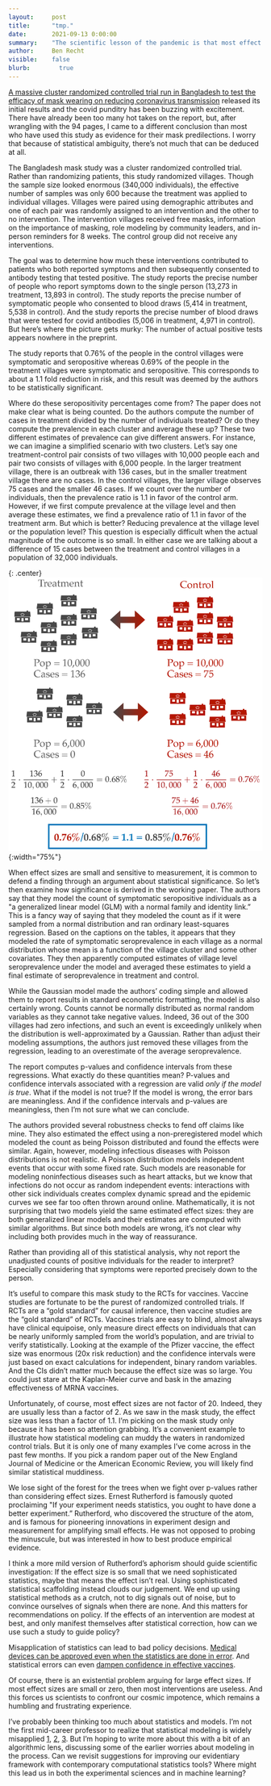 ```yaml
---
layout:     post
title:      "tmp."
date:       2021-09-13 0:00:00
summary:    "The scientific lesson of the pandemic is that most effect sizes are small or zero and thus most interventions are useless and people really don't want to confront their own cosmic impotence. -Eric Jonas"
author:     Ben Recht
visible:    false
blurb: 		  true
---
```


[A massive cluster randomized controlled trial run in Bangladesh to test the efficacy of mask wearing on reducing coronavirus transmission](https://www.poverty-action.org/sites/default/files/publications/Mask_RCT____Symptomatic_Seropositivity_083121.pdf) released its initial results and the covid punditry has been buzzing with excitement. There have already been too many hot takes on the report, but, after wrangling with the 94 pages, I came to a different conclusion than most who have used this study as evidence for their mask predilections. I worry that because of statistical ambiguity, there’s not much that can be deduced at all.

The Bangladesh mask study was a cluster randomized controlled trial. Rather than randomizing patients, this study randomized villages. Though the sample size looked enormous (340,000 individuals), the effective number of samples was only 600 because the treatment was applied to individual villages. Villages were paired using demographic attributes and one of each pair was randomly assigned to an intervention and the other to no intervention. The intervention villages received free masks, information on the importance of masking, role modeling by community leaders, and in-person reminders for 8 weeks. The control group did not receive any interventions.

The goal was to determine how much these interventions contributed to patients who both reported symptoms and then subsequently consented to antibody testing that tested positive. The study reports the precise number of people who report symptoms down to the single person (13,273 in treatment, 13,893 in control). The study reports the precise number of symptomatic people who consented to blood draws (5,414 in treatment, 5,538 in control). And the study reports the precise number of blood draws that were tested for covid antibodies (5,006  in treatment, 4,971 in control). But here’s where the picture gets murky: The number of actual positive tests appears nowhere in the preprint.

The study reports that 0.76% of the people in the control villages were symptomatic and seropositive whereas 0.69% of the people in the treatment villages were symptomatic and seropositive. This corresponds to about a 1.1 fold reduction in risk, and this result was deemed by the authors to be statistically significant.

Where do these seropositivity percentages come from? The paper does not make clear what is being counted. Do the authors compute the number of cases in treatment divided by the number of individuals treated? Or do they compute the prevalence in each cluster and average these up? These two different estimates of prevalence can give different answers. For instance, we can imagine a simplified scenario with two clusters. Let’s say one treatment-control pair consists of two villages with 10,000 people each and pair two consists of villages with 6,000 people. In the larger treatment village, there is an outbreak with 136 cases, but in the smaller treatment village there are no cases. In the control villages, the larger village observes 75 cases and the smaller 46 cases. If we count over the number of individuals, then the prevalence ratio is 1.1 in favor of the control arm. However, if we first compute prevalence at the village level and then average these estimates, we find a prevalence ratio of 1.1 in favor of the treatment arm. But which is better? Reducing prevalence at the village level or the population level? This question is especially difficult when the actual magnitude of the outcome is so small. In either case we are talking about a difference of 15 cases between the treatment and control villages in a population of 32,000 individuals.

{: .center}
![illustration of how different summary statistics can yield different effect sizes.](/assets/mask_cluster.png){:width="75%"}

When effect sizes are small and sensitive to measurement, it is common to defend a finding through an argument about statistical significance. So let’s then examine how significance is derived in the working paper. The authors say that they model the count of symptomatic seropositive individuals as a "a generalized linear model (GLM) with a normal family and identity link.” This is a fancy way of saying that they modeled the count as if it were sampled from a normal distribution and ran ordinary least-squares regression. Based on the captions on the tables, it appears that they modeled the rate of symptomatic seroprevalence in each village as a normal distribution whose mean is a function of the village cluster and some other covariates. They then apparently computed estimates of village level seroprevalence under the model and averaged these estimates to yield a final estimate of seroprevalence in treatment and control.

While the Gaussian model made the authors’ coding simple and allowed them to report results in standard econometric formatting, the model is also certainly wrong. Counts cannot be normally distributed as normal random variables as they cannot take negative values. Indeed, 36 out of the 300 villages had zero infections, and such an event is exceedingly unlikely when the distribution is well-approximated by a Gaussian. Rather than adjust their modeling assumptions, the authors just removed these villages from the regression, leading to an overestimate of the average seroprevalence.

The report computes p-values and confidence intervals from these regressions. What exactly do these quantities mean? P-values and confidence intervals associated with a regression are valid _only if the model is true_. What if the model is not true? If the model is wrong, the error bars are meaningless. And if the confidence intervals and p-values are meaningless, then I’m not sure what we can conclude.

The authors provided several robustness checks to fend off claims like mine. They also estimated the effect using a non-preregistered model which modeled the count as being Poisson distributed and found the effects were similar. Again, however, modeling infectious diseases with Poisson distributions is not realistic. A Poisson distribution models independent events that occur with some fixed rate. Such models are reasonable for modeling noninfectious diseases such as heart attacks, but we know that infections do not occur as random independent events: interactions with other sick individuals creates complex dynamic spread and the epidemic curves we see far too often thrown around online. Mathematically, it is not surprising that two models yield the same estimated effect sizes: they are both generalized linear models and their estimates are computed with similar algorithms.  But since both models are wrong, it’s not clear why including both provides much in the way of reassurance.

Rather than providing all of this statistical analysis, why not report the unadjusted counts of positive individuals for the reader to interpret? Especially considering that symptoms were reported precisely down to the person.

It’s useful to compare this mask study to the RCTs for vaccines. Vaccine studies are fortunate to be the purest of randomized controlled trials. If RCTs are a “gold standard” for causal inference, then vaccine studies are the “gold standard” of RCTs. Vaccines trials are easy to blind, almost always have clinical equipoise, only measure direct effects on individuals that can be nearly uniformly sampled from the world’s population, and are trivial to verify statistically. Looking at the example of the Pfizer vaccine, the effect size was enormous (20x risk reduction) and the confidence intervals were just based on exact calculations for independent, binary random variables. And the CIs didn’t matter much because the effect size was so large. You could just stare at the Kaplan-Meier curve and bask in the amazing effectiveness of MRNA vaccines.

Unfortunately, of course, most effect sizes are not factor of 20. Indeed, they are usually less than a factor of 2. As we saw in the mask study, the effect size was less than a factor of 1.1. I’m picking on the mask study only because it has been so attention grabbing.  It’s a convenient example to illustrate how statistical modeling can muddy the waters in randomized control trials. But it is only one of many examples I’ve come across in the past few months. If you pick a random paper out of the New England Journal of Medicine or the American Economic Review, you will likely find similar statistical muddiness.

We lose sight of the forest for the trees when we fight over p-values rather than considering effect sizes. Ernest Rutherford is famously quoted proclaiming "If your experiment needs statistics, you ought to have done a better experiment.” Rutherford, who discovered the structure of the atom, and is famous for pioneering innovations in experiment design and measurement for amplifying small effects. He was not opposed to probing the minuscule, but was interested in how to best produce empirical evidence.

I think a more mild version of Rutherford’s aphorism should guide scientific investigation: If the effect size is so small that we need sophisticated statistics, maybe that means the effect isn’t real. Using sophisticated statistical scaffolding instead clouds our judgement. We end up using statistical methods as a crutch, not to dig signals out of noise, but to convince ourselves of signals when there are none. And this matters for recommendations on policy. If the effects of an intervention are modest at best, and only manifest themselves after statistical correction, how can we use such a study to guide policy?

Misapplication of statistics can lead to bad policy decisions. [Medical devices can be approved even when the statistics are done in error](https://www.wsj.com/articles/SB121867148093738861).  And statistical errors can even [dampen confidence in effective vaccines](https://www.statnews.com/2021/03/23/astrazeneca-may-have-used-outdated-information-in-announcing-covid19-vaccine-results/).

Of course, there is an existential problem arguing for large effect sizes. If most effect sizes are small or zero, then most interventions are useless. And this forces us scientists to confront our cosmic impotence, which remains a humbling and frustrating experience.

I’ve probably been thinking too much about statistics and models. I’m not the first mid-career professor to realize that statistical modeling is widely misapplied [1](https://www.bmj.com/content/308/6924/283), [2](https://www.cambridge.org/core/books/statistical-models-and-causal-inference/7CE8D4957FF6E9615AAAC4128FA8246E), [3](http://home.uchicago.edu/~amshaikh/webfiles/multiplereview.pdf). But I’m hoping to write more about this with a bit of an algorithmic lens, discussing some of the earlier worries about modeling in the process. Can we revisit suggestions for improving our evidentiary framework with contemporary computational statistics tools? Where might this lead us in both the experimental sciences and in machine learning?
